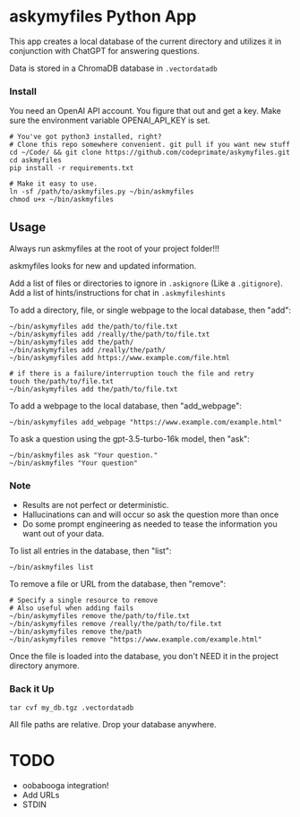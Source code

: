 # askymyfiles Python App

This app creates a local database of the current directory and utilizes it in conjunction with ChatGPT for answering questions.

Data is stored in a ChromaDB database in `.vectordatadb`

### Install

You need an OpenAI API account. You figure that out and get a key.
Make sure the environment variable OPENAI_API_KEY is set.


```
# You've got python3 installed, right?
# Clone this repo somewhere convenient. git pull if you want new stuff
cd ~/Code/ && git clone https://github.com/codeprimate/askymyfiles.git
cd askmyfiles
pip install -r requirements.txt

# Make it easy to use.
ln -sf /path/to/askmyfiles.py ~/bin/askmyfiles
chmod u+x ~/bin/askmyfiles
```

## Usage

Always run askmyfiles at the root of your project folder!!!

askmyfiles looks for new and updated information.

Add a list of files or directories to ignore in `.askignore` (Like a `.gitignore`).
Add a list of hints/instructions for chat in `.askmyfileshints`

To add a directory, file, or single webpage to the local database, then "add":

```
~/bin/askymyfiles add the/path/to/file.txt
~/bin/askymyfiles add /really/the/path/to/file.txt
~/bin/askymyfiles add the/path/
~/bin/askymyfiles add /really/the/path/
~/bin/askymyfiles add https://www.example.com/file.html

# if there is a failure/interruption touch the file and retry
touch the/path/to/file.txt
~/bin/askymyfiles add the/path/to/file.txt
```

To add a webpage to the local database, then "add_webpage":

```
~/bin/askymyfiles add_webpage "https://www.example.com/example.html"
```

To ask a question using the gpt-3.5-turbo-16k model, then "ask":

```
~/bin/askmyfiles ask "Your question."
~/bin/askmyfiles "Your question"
```

### Note
 - Results are not perfect or deterministic.
 - Hallucinations can and will occur so ask the question more than once
 - Do some prompt engineering as needed to tease the information you want out of your data.
 

To list all entries in the database, then "list":

```
~/bin/askmyfiles list
```

To remove a file or URL from the database, then "remove":

```
# Specify a single resource to remove 
# Also useful when adding fails
~/bin/askymyfiles remove the/path/to/file.txt
~/bin/askymyfiles remove /really/the/path/to/file.txt
~/bin/askymyfiles remove the/path
~/bin/askymyfiles remove "https://www.example.com/example.html"
```

Once the file is loaded into the database, you don't NEED it in the project directory anymore.


### Back it Up

```
tar cvf my_db.tgz .vectordatadb
```

All file paths are relative. Drop your database anywhere.

# TODO

- oobabooga integration!
- Add URLs
- STDIN
